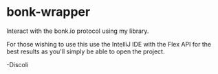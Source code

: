# bonk-wrapper
Interact with the bonk.io protocol using my library.

For those wishing to use this use the IntelliJ IDE with the Flex API for the best results as you'll simply be able to 
open the project.

-Discoli
